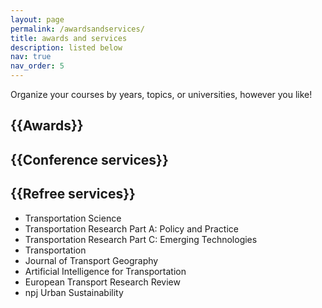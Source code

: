 ```yaml
---
layout: page
permalink: /awardsandservices/
title: awards and services
description: listed below
nav: true
nav_order: 5
---
```


Organize your courses by years, topics, or universities, however you like!

## {{Awards}}


## {{Conference services}}


## {{Refree services}}
- Transportation Science
- Transportation Research Part A: Policy and Practice
- Transportation Research Part C: Emerging Technologies
- Transportation
- Journal of Transport Geography
- Artificial Intelligence for Transportation
- European Transport Research Review
- npj Urban Sustainability


